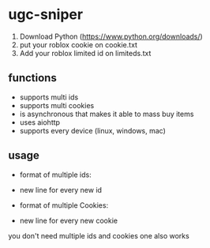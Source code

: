 # ugc-sniper
1. Download Python (https://www.python.org/downloads/)
2. put your roblox cookie on cookie.txt
3. Add your roblox limited id on limiteds.txt

## functions
- supports multi ids
- supports multi cookies
- is asynchronous that makes it able to mass buy items
- uses aiohttp
- supports every device (linux, windows, mac)

## usage
- format of multiple ids:  
- new line for every new id
   
- format of multiple Cookies:
- new line for every new cookie
                           
you don't need multiple ids and cookies one also works
